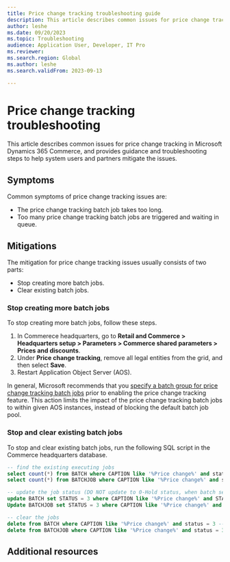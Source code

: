 ```yaml
---
title: Price change tracking troubleshooting guide 
description: This article describes common issues for price change tracking in Microsoft Dynamics 365 Commerce, and provides guidance and troubleshooting steps to help system users and partners mitigate the issues.
author: leshe
ms.date: 09/20/2023
ms.topic: Troubleshooting
audience: Application User, Developer, IT Pro
ms.reviewer: 
ms.search.region: Global
ms.author: leshe
ms.search.validFrom: 2023-09-13

---
```



# Price change tracking troubleshooting

This article describes common issues for price change tracking in Microsoft Dynamics 365 Commerce, and provides guidance and troubleshooting steps to help system users and partners mitigate the issues.

## Symptoms

Common symptoms of price change tracking issues are:

- The price change tracking batch job takes too long.
- Too many price change tracking batch jobs are triggered and waiting in queue.

## Mitigations

The mitigation for price change tracking issues usually consists of two parts:

- Stop creating more batch jobs.
- Clear existing batch jobs.

### Stop creating more batch jobs

To stop creating more batch jobs, follow these steps.

1. In Commerece headquarters, go to **Retail and Commerce \> Headquarters setup \> Parameters \> Commerce shared parameters \> Prices and discounts**.
1. Under **Price change tracking**, remove all legal entities from the grid, and then select **Save**.
1. Restart Application Object Server (AOS).

In general, Microsoft recommends that you [specify a batch group for price change tracking batch jobs](/dynamics365/commerce/troubleshoot/price-change-tracking#specify-batch-group-for-price-change-tracking-batch-jobs) prior to enabling the price change tracking feature. This action limits the impact of the price change tracking batch jobs to within given AOS instances, instead of blocking the default batch job pool.

### Stop and clear existing batch jobs 

To stop and clear existing batch jobs, run the following SQL script in the Commerce headquarters database.

```sql
-- find the existing executing jobs
select count(*) from BATCH where CAPTION like '%Price change%' and status = 2 --executing
select count(*) from BATCHJOB where CAPTION like '%Price change%' and status = 2 --executing

-- update the job status (DO NOT update to 0-Hold status, when batch service restarts they will be picked up again) 
update BATCH set STATUS = 3 where CAPTION like '%Price change%' and STATUS = 2 --set to error
Update BATCHJOB set STATUS = 3 where CAPTION like '%Price change%' and STATUS = 2 --set to error

-- clear the jobs
delete from BATCH where CAPTION like '%Price change%' and status = 3 --error
delete from BATCHJOB where CAPTION like '%Price change%' and status = 3 --error
```

## Additional resources

<!--[Price change tracking](../price-change-tracking.md)-->

